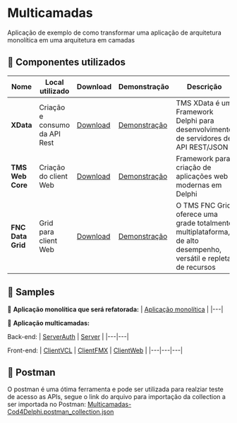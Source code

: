 # Multicamadas
Aplicação de exemplo de como transformar uma aplicação de arquitetura monolítica em uma arquitetura em camadas


## 🔷 Componentes utilizados
| Nome              | Local utilizado | Download | Demonstração | Descrição |
|-------------------|-----------------| ---------|--------------|-----------|
| **XData**         | Criação e consumo da API Rest | [Download](https://www.tmssoftware.com/site/xdata.asp) | [Demonstração](https://www.youtube.com/watch?v=cwb6_SKbB6A&list=PLLHSz4dOnnN2Xlf7OX47cF20gbmz9-9z0) | TMS XData é um Framework Delphi para desenvolvimento de servidores de API REST/JSON |
| **TMS Web Core**  | Criação do client Web | [Download](https://www.tmssoftware.com/site/tmswebcore.asp) | [Demonstração](https://www.youtube.com/watch?v=n51xdFBRzX0&list=PLLHSz4dOnnN2Xlf7OX47cF20gbmz9-9z0) | Framework para criação de aplicações web modernas em Delphi |
| **FNC Data Grid** | Grid para client Web  | [Download](https://github.com/Code4Delphi/TMS-FNC-DataGridSample) | [Demonstração](https://www.youtube.com/watch?v=gB2Fz69LlDs&list=PLLHSz4dOnnN2Xlf7OX47cF20gbmz9-9z0) | O TMS FNC Grid oferece uma grade totalmente multiplataforma, de alto desempenho, versátil e repleta de recursos|



## 🔶 Samples
🔸 **Aplicação monolítica que será refatorada:** 
| [Aplicação monolítica](Samples/Monolito) |
|---|

🔸 **Aplicação multicamadas:**

Back-end:
| [ServerAuth](Samples/Multicamadas/ServerAuth) | [Server](Samples/Multicamadas/Server) | 
|---|---|

Front-end:
| [ClientVCL](Samples/Multicamadas/ClientVCL) | [ClientFMX](Samples/Multicamadas/ClientFMX) | [ClientWeb](Samples/Multicamadas/ClientWeb) |
|---|---|---|

## 🔷 Postman
O postman é uma ótima ferramenta e pode ser utilizada para realziar teste de acesso as APIs, segue o link do arquivo para importação da collection a ser importada no Postman: [Multicamadas-Cod4Delphi.postman_collection.json](Extras/Multicamadas-Cod4Delphi.postman_collection.json)
